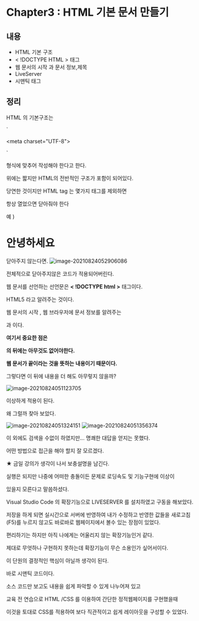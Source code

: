 # Chapter3 : HTML 기본 문서 만들기



## 내용

- HTML 기본 구조
- < !DOCTYPE HTML > 태그
- 웹 문서의 시작 과 문서 정보,제목
- LiveServer
- 시맨틱 태그

## 정리



HTML 의 기본구조는

`<!DOCTYPE html>

<html lang="ko">

<head>

<meta charset="UTF-8">

<title></title>

</head>

<body>

</body>

</html>`

형식에 맞추어 작성해야 한다고 한다.

위에는 짧지만 HTML의 전반적인 구조가 포함이 되어있다.



당연한 것이지만 HTML  tag 는 몇가지 태그를 제외하면

항상 열었으면 닫아줘야 한다

예 ) <h1> 안녕하세요</h1>

닫아주지 않는다면.
![image-20210824052906086](https://user-images.githubusercontent.com/81904356/130521798-92a37f75-17be-4524-9d81-03fbe8d256a2.png)

전체적으로 닫아주지않은 코드가 적용되어버린다.



웹 문서를 선언하는 선언문은 **< !DOCTYPE html >**  태그이다.

HTML5 라고 알려주는 것이다.



웹 문서의 시작 , 웹 브라우저에 문서 정보를 알려주는 

<html> 과 <head> 이다.  

**여기서 중요한 점은** 

**</html>  의 뒤에는 아무것도 없어야한다.**

**웹 문서가 끝이라는 것을 뜻하는 내용이기 때문이다.** 

그렇다면 이 뒤에 내용을 더 해도 아무렇지 않을까? 

![image-20210824051123705](https://user-images.githubusercontent.com/81904356/130521874-4f888d1b-f460-421e-b352-a381af4df13a.png)

이상하게 적용이 된다.

왜 그럴까 찾아 보았다. 
 
![image-20210824051324151](https://user-images.githubusercontent.com/81904356/130521888-554e78b2-96d6-4d9f-8bbe-f3c0008e8b3a.png)
![image-20210824051356374](https://user-images.githubusercontent.com/81904356/130521920-ab881276-c270-488c-9e23-f16c9304821f.png)

이 외에도 검색을 수없이 하였지만... 명쾌한 대답을 얻지는 못했다. 

어떤 방법으로 접근을 해야 할지 잘 모르겠다.



★ 금일 강의가 생각이 나서 보충설명을 남긴다.

 실행은 되지만 나중에 어떠한 충돌이든 문제로 로딩속도 및 기능구현에 이상이

있을지 모른다고 말씀하셨다.



Visual Studio Code 의 확장기능으로 LIVESERVER 를 설치하였고 구동을 해보았다.

저장을 하게 되면 실시간으로 서버에 반영하여 내가 수정하고 반영한 값들을 새로고침(F5)를 누르지 않고도 바로바로 웹페이지에서 볼수 있는 장점이 있었다.

편리하기는 하지만 아직 나에게는 어울리지 않는 확장기능인거 같다.

제대로 무엇하나 구현하지 못하는데 확장기능이 무슨 소용인가 싶어서이다.



이 단원의 결정적인 핵심이 아닐까 생각이 된다.

바로 시맨틱 코드이다.

소스 코드만 보고도 내용을 쉽게 파악할 수 있게 나누어져 있고 

교육 전 연습으로 HTML /CSS 를 이용하여 간단한 정적웹페이지를 구현했을때 

이것을 토대로 CSS를 적용하여 보다 직관적이고 쉽게 레이아웃을 구성할 수 있었다. 







